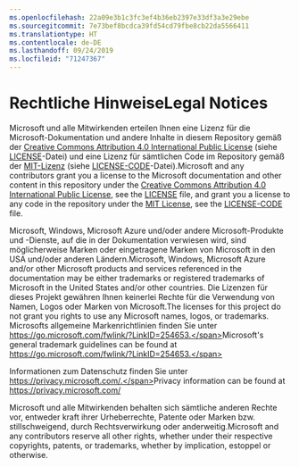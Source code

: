 ```yaml
---
ms.openlocfilehash: 22a09e3b1c3fc3ef4b36eb2397e33df3a3e29ebe
ms.sourcegitcommit: 7e73bef8bcdca39fd54cd79fbe8cb22da5566411
ms.translationtype: HT
ms.contentlocale: de-DE
ms.lasthandoff: 09/24/2019
ms.locfileid: "71247367"
---
```

# <a name="legal-notices"></a><span data-ttu-id="9054c-101">Rechtliche Hinweise</span><span class="sxs-lookup"><span data-stu-id="9054c-101">Legal Notices</span></span>

<span data-ttu-id="9054c-102">Microsoft und alle Mitwirkenden erteilen Ihnen eine Lizenz für die Microsoft-Dokumentation und andere Inhalte in diesem Repository gemäß der [Creative Commons Attribution 4.0 International Public License](https://creativecommons.org/licenses/by/4.0/legalcode) (siehe [LICENSE](LICENSE)-Datei) und eine Lizenz für sämtlichen Code im Repository gemäß der [MIT-Lizenz](https://opensource.org/licenses/MIT) (siehe [LICENSE-CODE](LICENSE-CODE)-Datei).</span><span class="sxs-lookup"><span data-stu-id="9054c-102">Microsoft and any contributors grant you a license to the Microsoft documentation and other content in this repository under the [Creative Commons Attribution 4.0 International Public License](https://creativecommons.org/licenses/by/4.0/legalcode), see the [LICENSE](LICENSE) file, and grant you a license to any code in the repository under the [MIT License](https://opensource.org/licenses/MIT), see the [LICENSE-CODE](LICENSE-CODE) file.</span></span>

<span data-ttu-id="9054c-103">Microsoft, Windows, Microsoft Azure und/oder andere Microsoft-Produkte und -Dienste, auf die in der Dokumentation verwiesen wird, sind möglicherweise Marken oder eingetragene Marken von Microsoft in den USA und/oder anderen Ländern.</span><span class="sxs-lookup"><span data-stu-id="9054c-103">Microsoft, Windows, Microsoft Azure and/or other Microsoft products and services referenced in the documentation may be either trademarks or registered trademarks of Microsoft in the United States and/or other countries.</span></span>
<span data-ttu-id="9054c-104">Die Lizenzen für dieses Projekt gewähren Ihnen keinerlei Rechte für die Verwendung von Namen, Logos oder Marken von Microsoft.</span><span class="sxs-lookup"><span data-stu-id="9054c-104">The licenses for this project do not grant you rights to use any Microsoft names, logos, or trademarks.</span></span>
<span data-ttu-id="9054c-105">Microsofts allgemeine Markenrichtlinien finden Sie unter https://go.microsoft.com/fwlink/?LinkID=254653.</span><span class="sxs-lookup"><span data-stu-id="9054c-105">Microsoft's general trademark guidelines can be found at https://go.microsoft.com/fwlink/?LinkID=254653.</span></span>

<span data-ttu-id="9054c-106">Informationen zum Datenschutz finden Sie unter https://privacy.microsoft.com/.</span><span class="sxs-lookup"><span data-stu-id="9054c-106">Privacy information can be found at https://privacy.microsoft.com/</span></span>

<span data-ttu-id="9054c-107">Microsoft und alle Mitwirkenden behalten sich sämtliche anderen Rechte vor, entweder kraft ihrer Urheberrechte, Patente oder Marken bzw. stillschweigend, durch Rechtsverwirkung oder anderweitig.</span><span class="sxs-lookup"><span data-stu-id="9054c-107">Microsoft and any contributors reserve all other rights, whether under their respective copyrights, patents, or trademarks, whether by implication, estoppel or otherwise.</span></span>
